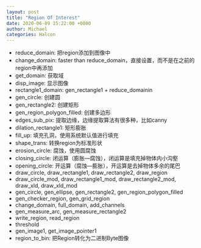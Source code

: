 ```yaml
---
layout: post
title: "Region Of Interest"
date: 2020-06-09 15:22:00 +0800
author: Michael
categories: Halcon
---
```


- reduce_domain: 把region添加到图像中
- change_domain: faster than reduce_domain，直接设置，而不是在之前的region中再添加
- get_domain: 获取域
- disp_image: 显示图像
- rectangle1_domain: gen_rectangle1 + reduce_domainin
- gen_circle: 创建圆
- gen_rectangle2: 创建矩形
- gen_region_polygon_filled: 创建多边形
- edges_sub_pix: 提取边缘，边缘提取算法有很多种，比如canny
- dilation_rectangle1: 矩形膨胀
- fill_up: 填充孔洞，使用系统默认值进行填充
- shape_trans: 转换region为标准形状
- erosion_circle: 腐蚀，使用圆腐蚀
- closing_circle: 闭运算（膨胀—腐蚀），闭运算是填充掉物体内小沟壑
- opening_circle: 开运算（腐蚀—膨胀），开运算是去掉物体多余的尾巴
- draw_circle, draw_rectangle1, draw_rectangle2, draw_region
- draw_circle_mod, draw_rectangle1_mod, draw_rectangle2_mod, draw_xld, draw_xld_mod
- gen_circle, gen_ellipse, gen_rectangle2, gen_region_polygon_filled
- gen_checker_region, gen_grid_region
- change_domain, full_domain, add_channels
- gen_measure_arc, gen_measure_rectangle2
- write_region, read_region
- threshold
- gen_image1, get_image_pointer1
- region_to_bin: 把Region转化为二进制Byte图像
